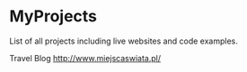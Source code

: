 # MyProjects
List of all projects including live websites and code examples.

Travel Blog http://www.miejscaswiata.pl/
